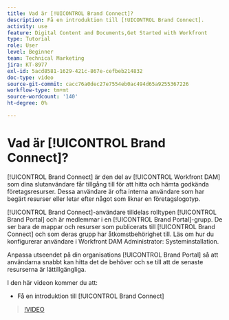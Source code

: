 ```yaml
---
title: Vad är [!UICONTROL Brand Connect]?
description: Få en introduktion till [!UICONTROL Brand Connect].
activity: use
feature: Digital Content and Documents,Get Started with Workfront
type: Tutorial
role: User
level: Beginner
team: Technical Marketing
jira: KT-8977
exl-id: 5acd8581-1629-421c-867e-cefbeb214832
doc-type: video
source-git-commit: cacc76a0dec27e7554eb0ac494d65a9255367226
workflow-type: tm+mt
source-wordcount: '140'
ht-degree: 0%

---
```


# Vad är [!UICONTROL Brand Connect]?

[!UICONTROL Brand Connect] är den del av [!UICONTROL Workfront DAM] som dina slutanvändare får tillgång till för att hitta och hämta godkända företagsresurser. Dessa användare är ofta interna användare som har begärt resurser eller letar efter något som liknar en företagslogotyp.

[!UICONTROL Brand Connect]-användare tilldelas rolltypen [!UICONTROL Brand Portal] och är medlemmar i en [!UICONTROL Brand Portal]-grupp. De ser bara de mappar och resurser som publicerats till [!UICONTROL Brand Connect] och som deras grupp har åtkomstbehörighet till. Läs om hur du konfigurerar användare i Workfront DAM Administrator: Systeminstallation.

<!-- Need the cross-reference link to other LP, mentioned above -->

Anpassa utseendet på din organisations [!UICONTROL Brand Portal] så att användarna snabbt kan hitta det de behöver och se till att de senaste resurserna är lättillgängliga.

I den här videon kommer du att:

* Få en introduktion till [!UICONTROL Brand Connect]

>[!VIDEO](https://video.tv.adobe.com/v/335240/?quality=12&learn=on)

<!-- Learn more graphic and link to article, below
* Workfront DAM within Workfront
 -->
